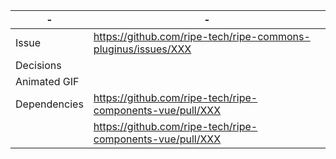 | - | - |
| --- | --- |
| Issue | https://github.com/ripe-tech/ripe-commons-pluginus/issues/XXX |
| Decisions |   |
| Animated GIF |   |
| Dependencies | https://github.com/ripe-tech/ripe-components-vue/pull/XXX |
| | https://github.com/ripe-tech/ripe-components-vue/pull/XXX |
